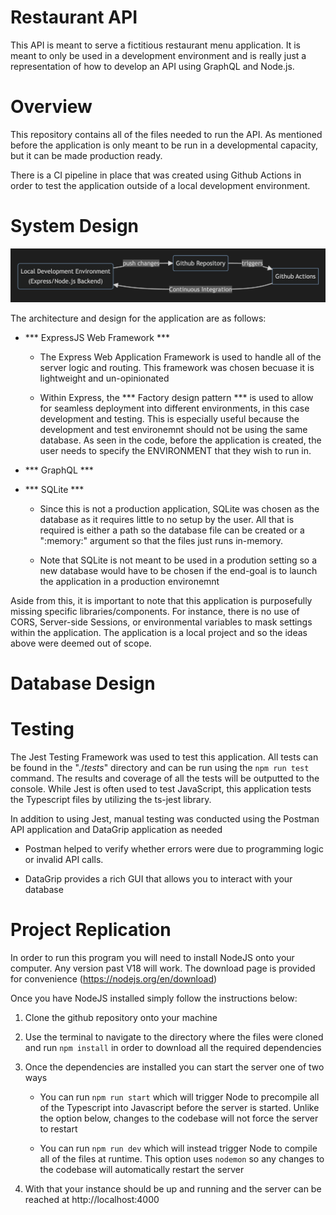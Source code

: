 # Restaurant API

This API is meant to serve a fictitious restaurant menu application. It is meant to only be used in a development environment and is really just a representation of how to develop an API using GraphQL and Node.js.

# Overview

This repository contains all of the files needed to run the API. As mentioned before the application is only meant to be run in a developmental capacity, but it can be made production ready.

There is a CI pipeline in place that was created using Github Actions in order to test the application outside of a local development environment. 

# System Design
![](./readme-assets/system-design.png)

The architecture and design for the application are as follows:

- *** ExpressJS Web Framework ***
    - The Express Web Application Framework is used to handle all of the server logic and routing. This framework was chosen becuase it is lightweight and un-opinionated

    - Within Express, the *** Factory design pattern *** is used to allow for seamless deployment into different environments, in this case development and testing. This is especially useful because the development and test environemnt should not be using the same database. As seen in the code, before the application is created, the user needs to specify the ENVIRONMENT that they wish to run in.

- *** GraphQL ***

- *** SQLite ***
    - Since this is not a production application, SQLite was chosen as the database as it requires little to no setup by the user. All that is required is either a path so the database file can be created or a ":memory:" argument so that the files just runs in-memory.

    - Note that SQLite is not meant to be used in a prodution setting so a new database would have to be chosen if the end-goal is to launch the application in a production environemnt

Aside from this, it is important to note that this application is purposefully missing specific libraries/components. For instance, there is no use of CORS, Server-side Sessions, or environmental variables to mask settings within the application. The application is a local project and so the ideas above were deemed out of scope.

# Database Design

# Testing

The Jest Testing Framework was used to test this application. All tests can be found in the "./_tests_" directory and can be run using the ```npm run test``` command. The results and coverage of all the tests will be outputted to the console. While Jest is often used to test JavaScript, this application tests the Typescript files by utilizing the ts-jest library.

In addition to using Jest, manual testing was conducted using the Postman API application and DataGrip application as needed
- Postman helped to verify whether errors were due to programming logic or invalid API calls.

- DataGrip provides a rich GUI that allows you to interact with your database

# Project Replication

In order to run this program you will need to install NodeJS onto your computer. Any version past V18 will work. The download page is provided for convenience (https://nodejs.org/en/download)

Once you have NodeJS installed simply follow the instructions below:

1. Clone the github repository onto your machine

2. Use the terminal to navigate to the directory where the files were cloned and run ```npm install``` in order to download all the required dependencies

3. Once the dependencies are installed you can start the server one of two ways
    - You can run ```npm run start``` which will trigger Node to precompile all of the Typescript into Javascript before the server is started. Unlike the option below, changes to the codebase will not force the server to restart
    
    - You can run ```npm run dev``` which will instead trigger Node to compile all of the files at runtime. This option uses ```nodemon``` so any changes to the codebase will automatically restart the server

4. With that your instance should be up and running and the server can be reached at http://localhost:4000